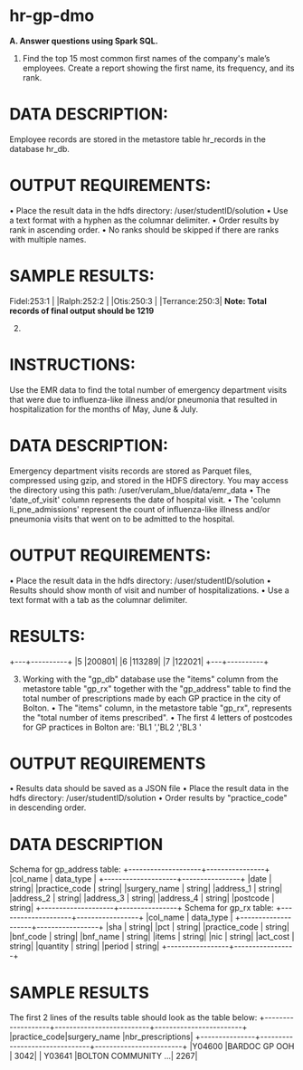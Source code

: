 # hr-gp-dmo

**A. Answer questions using Spark SQL.**
1. Find the top 15 most common first names of the company's male’s employees. Create a report showing the first name, its frequency, and its rank.
# DATA DESCRIPTION:
Employee records are stored in the metastore table hr_records in the database hr_db.
# OUTPUT REQUIREMENTS:
• Place the result data in the hdfs directory: /user/studentID/solution
• Use a text format with a hyphen as the columnar delimiter.
• Order results by rank in ascending order.
• No ranks should be skipped if there are ranks with multiple names.
# SAMPLE RESULTS: 
Fidel:253:1 |
|Ralph:252:2 |
|Otis:250:3 |
|Terrance:250:3|
**Note: Total records of final output should be 1219**

2. 
# INSTRUCTIONS:
Use the EMR data to find the total number of emergency department visits that were due to influenza-like illness and/or pneumonia that resulted in hospitalization for the months of May, June & July.
# DATA DESCRIPTION:
Emergency department visits records are stored as Parquet files, compressed using gzip, and stored in the HDFS directory. You may access the directory using this path: /user/verulam_blue/data/emr_data
• The 'date_of_visit' column represents the date of hospital visit.
• The 'column li_pne_admissions' represent the count of influenza-like illness and/or pneumonia visits that went on to be admitted to the hospital. 
# OUTPUT REQUIREMENTS:
• Place the result data in the hdfs directory: /user/studentID/solution
• Results should show month of visit and number of hospitalizations.
• Use a text format with a tab as the columnar delimiter.
# RESULTS:
+---+----------+
|5 |200801|
|6 |113289|
|7 |122021|
+---+----------+

3. Working with the "gp_db" database use the "items" column from the metastore table "gp_rx" together with the "gp_address" table to find the total number of prescriptions made by each GP practice in the city of Bolton.
• The "items" column, in the metastore table "gp_rx", represents the "total number of items prescribed".
• The first 4 letters of postcodes for GP practices in Bolton are: 'BL1 ','BL2 ','BL3 '
# OUTPUT REQUIREMENTS
• Results data should be saved as a JSON file
• Place the result data in the hdfs directory: /user/studentID/solution
• Order results by "practice_code" in descending order.
# DATA DESCRIPTION
Schema for gp_address table:
+--------------------+----------------+
|col_name | data_type |
+--------------------+----------------+
|date | string|
|practice_code | string|
|surgery_name | string|
|address_1 | string|
|address_2 | string|
|address_3 | string|
|address_4 | string|
|postcode | string|
+--------------------+----------------+
Schema for gp_rx table:
+--------------------+-----------------+
|col_name | data_type |
+--------------------+-----------------+
|sha | string| 
|pct | string|
|practice_code | string|
|bnf_code | string|
|bnf_name | string|
|items | string|
|nic | string|
|act_cost | string|
|quantity | string|
|period | string|
+-----------------+-----------------+
# SAMPLE RESULTS
The first 2 lines of the results table should look as the table below:
+-------------------+--------------------------+------------------------+
|practice_code|surgery_name |nbr_prescriptions|
+---------------+-------------------------------+------------------------+
|Y04600 |BARDOC GP OOH | 3042|
| Y03641 |BOLTON COMMUNITY ...| 2267|
